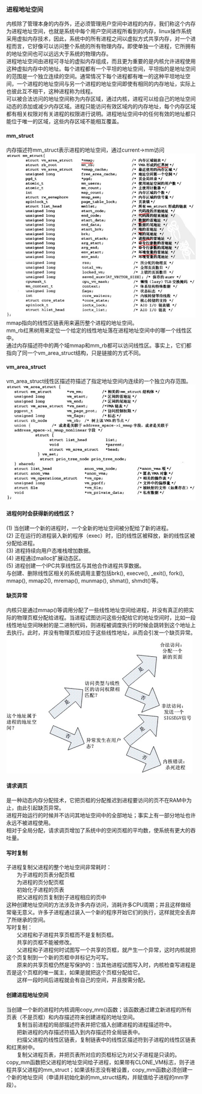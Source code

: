 ### 进程地址空间   
内核除了管理本身的内存外，还必须管理用户空间中进程的内存，我们称这个内存为进程地址空间，也就是系统中每个用户空间进程所看到的内存，linux操作系统采用虚拟内存技术，因此，系统中的所有进程之间以虚拟方式共享内存，对一个进程而言，它好像可以访问整个系统的所有物理内存。即使单独一个进程，它所拥有的地址空间也可以远远大于系统的物理内存。  
进程地址空间由进程可寻址的虚拟内存组成，而且更为重要的是内核允许进程使用这种虚拟内存中的地址。每个进程都有一个平坦的地址空间，平坦指的是地址空间的范围是一个独立连续的空间。通常情况下每个进程都有唯一的这种平坦地址空间，一个进程的地址空间与另一个进程的地址空间即使有相同的内存地址，实际上也彼此互不相干，这种进程称为线程。  
可以被合法访问的地址空间称为内存区域，通过内核，进程可以给自己的地址空间动态的添加或减少内存区域。进程只能访问有效区域内的内存地址，每个内存区域都有相关权限对有关进程的权限进行说明。进程地址空间中的任何有效的地址都只能位于唯一的区域，这些内存区域不能相互覆盖。  
#### mm_struct  
内存描述符mm_struct表示进程的地址空间，通过current->mm访问  
![mm_struct](1.jpg)  
![mm_struct](2.jpg)  
mmap指向的线性区链表用来遍历整个进程的地址空间。  
mm_rb红黑树用来定位一个给定的线性地址落在进程地址空间中的哪一个线性区中。  
通过内存描述符中的两个域mmap和mm_rb都可以访问线性区。事实上，它们都指向了同一个vm_area_struct结构，只是链接的方式不同。  
  
#### vm_area_struct  
vm_area_struct线性区描述符描述了指定地址空间内连续的一个独立内存范围。  
![vm_area_struct](3.jpg)  

#### 进程何时会获得新的线性区？  
(1)  当创建一个新的进程时，一个全新的地址空间被分配给了新的进程。  
(2)  正在运行的进程装入新的程序（exec）时，旧的线性区被释放，新的线性区被分配给进程。  
(3)  进程持续向用户态堆栈增加数据。  
(4)  进程通过malloc扩展动态区。  
(5)  进程创建一个IPC共享线性区与其他合作进程共享数据。  
与创建、删除线性区相关的系统调用主要包括brk(), execve(), _exit(), fork(), mmap(), mmap2(), mremap(), munmap(), shmat(), shmdt()等。  
#### 缺页异常  
内核只是通过mmap()等调用分配了一些线性地址空间给进程，并没有真正的把实际的物理页框分配给进程。当进程试图访问这些分配给它的地址空间时，比如一段线性地址空间映射的是二进制代码，则进程被调度执行的时候会跳转到这个地址上去执行。此时，并没有物理页框对应于这些线性地址，从而会引发一个缺页异常。  
![缺页异常](4.jpg)  
#### 请求调页  
是一种动态内存分配技术，它把页框的分配推迟到进程要访问的页不在RAM中为止，由此引起缺页异常。  
进程开始运行的时候并不访问其地址空间中的全部地址；事实上有一部分地址也许永远不被进程使用。  
相对于全局分配，请求调页增加了系统中的空闲页框的平均数，使系统有更大的吞吐量。  
#### 写时复制  
子进程复制父进程的整个地址空间非常耗时：  
&emsp;&emsp;为子进程的页表分配页框  
&emsp;&emsp;为进程的页分配页框  
&emsp;&emsp;初始化子进程的页表  
&emsp;&emsp;把父进程的页复制到子进程相应的页中  
这种创建地址空间的方法涉及许多内存访问，消耗许多CPU周期；并且这样做经常毫无意义。许多子进程通过装入一个新的程序开始它们的执行，这样就完全丢弃了所继承的空间。  
写时复制：  
&emsp;&emsp;父进程和子进程共享页框而不是复制页框。  
&emsp;&emsp;共享的页框不能被修改。  
&emsp;&emsp;父进程和子进程何时试图写一个共享的页框，就产生一个异常，这时内核就把这个页复制到一个新的页框中并标记为可写。  
&emsp;&emsp;原来的共享页框仍然是写保护的：当其他进程试图写入时，内核检查写进程是否是这个页框的唯一属主，如果是就把这个页框分配给它。  
&emsp;&emsp;这样一段时间后进程就会有自己的空间，并且按需分配。  
#### 创建进程地址空间  
当创建一个新的进程时内核调用copy_mm()函数；该函数通过建立新进程的所有页表（不是页框）和内存描述符来创建进程的地址空间。  
&emsp;&emsp;复制当前进程的局部描述符表并把它插入创建进程的进程描述符中。  
&emsp;&emsp;把新进程的内存描述符插入到内存描述符全局链表中。  
&emsp;&emsp;扫描父进程的线性区链表，复制链表中的线性区描述符到子进程的线性区链表和红黑树中。  
&emsp;&emsp;复制父进程页表，并把页表所对应的页框标记为对父子进程是只读的。  
copy_mm函数把父进程的地址空间给子进程，如果带有CLONE_VM标志，则子进程共享父进程的mm_struct；如果该标志没有被设置，copy_mm函数必须创建一个新的地址空间（申请并初始化新的mm_struct结构，并赋值给子进程的mm字段）。  
